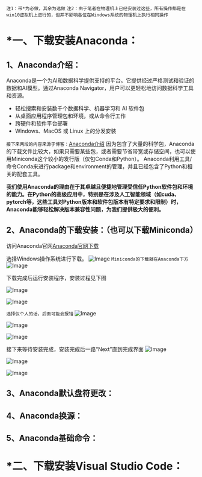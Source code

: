 `注1：带*为必做，其余为选做`
`注2：由于笔者在物理机上已经安装过这些，所有操作都是在win10虚拟机上进行的，但并不影响各位在Windows系统的物理机上执行相同操作`
# *一、下载安装Anaconda：
## 1、Anaconda介绍：
Anaconda是一个为AI和数据科学提供支持的平台。它提供经过严格测试和验证的数据和AI模型。通过Anaconda Navigator，用户可以更轻松地访问数据科学工具和资源。

- 轻松搜索和安装数千个数据科学、机器学习和 AI 软件包
- 从桌面应用程序管理包和环境，或从命令行工作
- 跨硬件和软件平台部署
- Windows、MacOS 或 Linux 上的分发安装

`接下来两段的内容来源于博客：`[Anaconda介绍](https://blog.csdn.net/u011125673/article/details/115295955)
因为包含了大量的科学包，Anaconda 的下载文件比较大，如果只需要某些包，或者需要节省带宽或存储空间，也可以使用Miniconda这个较小的发行版（仅包Conda和Python）。
Anaconda利用工具/命令Conda来进行package和environment的管理，并且已经包含了Python和相关的配套工具。

**我们使用Anaconda的理由在于其卓越且便捷地管理受信任Python软件包和环境的能力。在Python的高级应用中，特别是在涉及人工智能领域（如cuda、pytorch等，这些工具对Python版本和软件包版本有特定要求和限制）时，Anaconda能够轻松解决版本兼容性问题，为我们提供极大的便利。**
## 2、Anaconda的下载安装：（也可以下载Miniconda）
访问Anaconda官网[Anaconda官网下载](https://www.anaconda.com/download/success)

选择Windows操作系统进行下载。
![Image](https://github.com/user-attachments/assets/75d47b10-dceb-4b71-8fb4-332e62181cd0)
`Miniconda的下载就在Anaconda下方`
![Image](https://github.com/user-attachments/assets/a9de01bd-de4c-40a7-9f2f-feda868ca389)

下载完成后运行安装程序，安装过程见下图

![Image](https://github.com/user-attachments/assets/42f79159-1089-49c0-98e7-2e768a8fab4c)

![Image](https://github.com/user-attachments/assets/c3440437-dcdc-4a49-af53-3e810a3f826f)

`选择仅个人的话，后面可能会报错`
![Image](https://github.com/user-attachments/assets/675ff56e-5152-4006-ba1a-22f92f748a08)

![Image](https://github.com/user-attachments/assets/8ae190d5-7ce6-4891-8813-1ea73506cb5d)

![Image](https://github.com/user-attachments/assets/f2e431c2-3bbf-4ed9-9f6e-8444e74711bb)

接下来等待安装完成，安装完成后一路“Next”直到完成界面
![Image](https://github.com/user-attachments/assets/e5ac0e79-3c5a-445c-84a8-50d47fbae270)

![Image](https://github.com/user-attachments/assets/85c5f4df-4806-4217-ab70-d8eed31a43a6)

![Image](https://github.com/user-attachments/assets/96f9ac92-66e2-4212-bbbb-4bc16ab43a42)

## 3、Anaconda默认盘符更改：
## 4、Anaconda换源：
## 5、Anaconda基础命令：
# *二、下载安装Visual Studio Code：